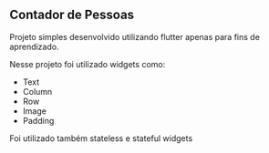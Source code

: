 ## Contador de Pessoas
Projeto simples desenvolvido utilizando flutter apenas para fins de aprendizado.

Nesse projeto foi utilizado widgets como: 
- Text
- Column
- Row
- Image
- Padding

Foi utilizado também stateless e stateful widgets
